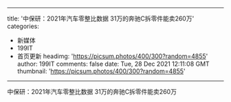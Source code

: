 
---
title: '中保研：2021年汽车零整比数据 31万的奔驰C拆零件能卖260万'
categories: 
 - 新媒体
 - 199IT
 - 首页更新
headimg: 'https://picsum.photos/400/300?random=4855'
author: 199IT
comments: false
date: Tue, 28 Dec 2021 12:11:08 GMT
thumbnail: 'https://picsum.photos/400/300?random=4855'
---

<div>   
中保研：2021年汽车零整比数据 31万的奔驰C拆零件能卖260万  
</div>
            